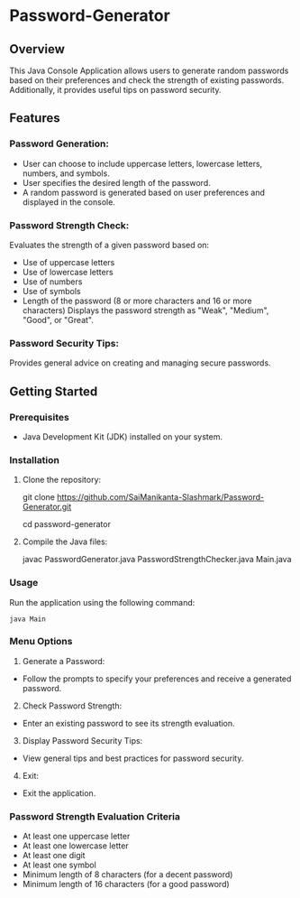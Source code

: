 # Password-Generator
## Overview
This Java Console Application allows users to generate random passwords based on their preferences and check the strength of existing passwords. Additionally, it provides useful tips on password security.

## Features
### Password Generation:
- User can choose to include uppercase letters, lowercase letters, numbers, and symbols.
- User specifies the desired length of the password.
- A random password is generated based on user preferences and displayed in the console.
### Password Strength Check:
Evaluates the strength of a given password based on:
- Use of uppercase letters
- Use of lowercase letters
- Use of numbers
- Use of symbols
- Length of the password (8 or more characters and 16 or more characters)
Displays the password strength as "Weak", "Medium", "Good", or "Great".
### Password Security Tips:
Provides general advice on creating and managing secure passwords.

## Getting Started

### Prerequisites
- Java Development Kit (JDK) installed on your system.

### Installation
1. Clone the repository:

    git clone https://github.com/SaiManikanta-Slashmark/Password-Generator.git
   
    cd password-generator
   
3. Compile the Java files:

    javac PasswordGenerator.java PasswordStrengthChecker.java Main.java

### Usage
Run the application using the following command:

    java Main

### Menu Options
1. Generate a Password:
- Follow the prompts to specify your preferences and receive a generated password.
2. Check Password Strength:
- Enter an existing password to see its strength evaluation.
3. Display Password Security Tips:
- View general tips and best practices for password security.
4. Exit:
- Exit the application.

### Password Strength Evaluation Criteria
- At least one uppercase letter
- At least one lowercase letter
- At least one digit
- At least one symbol
- Minimum length of 8 characters (for a decent password)
- Minimum length of 16 characters (for a good password)
